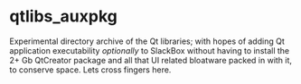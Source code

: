 # qtlibs_auxpkg
Experimental directory archive of the Qt libraries; with hopes of adding Qt application executability *optionally* to SlackBox without having to install the 2+ Gb QtCreator package and all that UI related bloatware packed in with it, to conserve space. Lets cross fingers here.
